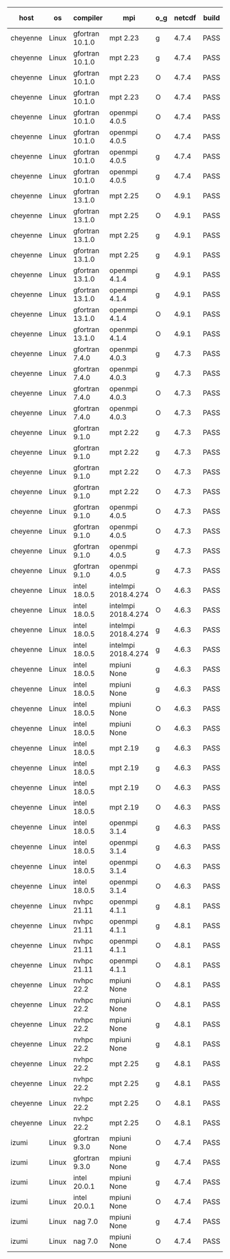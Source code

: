 

| host     | os       | compiler                              | mpi                      | o_g        | netcdf        | build       | u_pass          | u_fail          | s_pass            | s_fail            | e_pass             | e_fail             | nuopc_pass       | nuopc_fail       | artifacts link          |
|----------|----------|---------------------------------------|--------------------------|------------|---------------|-------------|-----------------|-----------------|-------------------|-------------------|--------------------|--------------------|------------------|------------------|-------------------------|
| cheyenne | Linux | gfortran 10.1.0 | mpt 2.23  | g | 4.7.4  | PASS | 14059 | 0 | 49 | 0 | 81 | 0 | 53 | 0 | <a href="https://github.com/esmf-org/esmf-test-artifacts/tree/078ea3365f32d0bff5f94b610cb57338e822f469/fix_abort_trace/gfortran/10.1.0/g/mpt/2.23" target="_blank">078ea33</a> | 
| cheyenne | Linux | gfortran 10.1.0 | mpt 2.23  | g | 4.7.4  | PASS | 14059 | 0 | 49 | 0 | 81 | 0 | 53 | 0 | <a href="https://github.com/esmf-org/esmf-test-artifacts/tree/3bb2e95263c52613ed474dbaa6953187139021a4/fix_abort_trace/gfortran/10.1.0/g/mpt/2.23" target="_blank">3bb2e95</a> | 
| cheyenne | Linux | gfortran 10.1.0 | mpt 2.23  | O | 4.7.4  | PASS | 14059 | 0 | 49 | 0 | 81 | 0 | 53 | 0 | <a href="https://github.com/esmf-org/esmf-test-artifacts/tree/ec094d23ed4594fc9009cfafc4be5d1898ec2487/fix_abort_trace/gfortran/10.1.0/O/mpt/2.23" target="_blank">ec094d2</a> | 
| cheyenne | Linux | gfortran 10.1.0 | mpt 2.23  | O | 4.7.4  | PASS | 14059 | 0 | 49 | 0 | 81 | 0 | 53 | 0 | <a href="https://github.com/esmf-org/esmf-test-artifacts/tree/85ea03ed74193ff9fe23c409a2f53d40ca589c71/fix_abort_trace/gfortran/10.1.0/O/mpt/2.23" target="_blank">85ea03e</a> | 
| cheyenne | Linux | gfortran 10.1.0 | openmpi 4.0.5  | O | 4.7.4  | PASS | 14059 | 0 | 49 | 0 | 81 | 0 | 53 | 0 | <a href="https://github.com/esmf-org/esmf-test-artifacts/tree/91ada7dd15da3daf016dd630b825bfbd420f9578/fix_abort_trace/gfortran/10.1.0/O/openmpi/4.0.5" target="_blank">91ada7d</a> | 
| cheyenne | Linux | gfortran 10.1.0 | openmpi 4.0.5  | O | 4.7.4  | PASS | 14059 | 0 | 49 | 0 | 81 | 0 | 53 | 0 | <a href="https://github.com/esmf-org/esmf-test-artifacts/tree/d411c2686d23248832d423445269781e8ded6a50/fix_abort_trace/gfortran/10.1.0/O/openmpi/4.0.5" target="_blank">d411c26</a> | 
| cheyenne | Linux | gfortran 10.1.0 | openmpi 4.0.5  | g | 4.7.4  | PASS | 14059 | 0 | 49 | 0 | 81 | 0 | 52 | 1 | <a href="https://github.com/esmf-org/esmf-test-artifacts/tree/7467ed1586d28ff4f0b18395055f1457e4806da6/fix_abort_trace/gfortran/10.1.0/g/openmpi/4.0.5" target="_blank">7467ed1</a> | 
| cheyenne | Linux | gfortran 10.1.0 | openmpi 4.0.5  | g | 4.7.4  | PASS | 14059 | 0 | 49 | 0 | 81 | 0 | 53 | 0 | <a href="https://github.com/esmf-org/esmf-test-artifacts/tree/876a4587057781899fa6f99d42f6c975740686b2/fix_abort_trace/gfortran/10.1.0/g/openmpi/4.0.5" target="_blank">876a458</a> | 
| cheyenne | Linux | gfortran 13.1.0 | mpt 2.25  | O | 4.9.1  | PASS | 14059 | 0 | 49 | 0 | 81 | 0 | 53 | 0 | <a href="https://github.com/esmf-org/esmf-test-artifacts/tree/bbb185267a8a4bb3479ea9fe358d2b76277793dd/fix_abort_trace/gfortran/13.1.0/O/mpt/2.25" target="_blank">bbb1852</a> | 
| cheyenne | Linux | gfortran 13.1.0 | mpt 2.25  | O | 4.9.1  | PASS | 14059 | 0 | 49 | 0 | 81 | 0 | 53 | 0 | <a href="https://github.com/esmf-org/esmf-test-artifacts/tree/e8dd2d502c5d37ff73b00cd5ecf401f11998dc19/fix_abort_trace/gfortran/13.1.0/O/mpt/2.25" target="_blank">e8dd2d5</a> | 
| cheyenne | Linux | gfortran 13.1.0 | mpt 2.25  | g | 4.9.1  | PASS | 14059 | 0 | 49 | 0 | 81 | 0 | 53 | 0 | <a href="https://github.com/esmf-org/esmf-test-artifacts/tree/4d723998461a5b6021e731d3eb35a54694e6f274/fix_abort_trace/gfortran/13.1.0/g/mpt/2.25" target="_blank">4d72399</a> | 
| cheyenne | Linux | gfortran 13.1.0 | mpt 2.25  | g | 4.9.1  | PASS | 14059 | 0 | 49 | 0 | 81 | 0 | 53 | 0 | <a href="https://github.com/esmf-org/esmf-test-artifacts/tree/88d12db982210c034c49821701cbfffac7c853a5/fix_abort_trace/gfortran/13.1.0/g/mpt/2.25" target="_blank">88d12db</a> | 
| cheyenne | Linux | gfortran 13.1.0 | openmpi 4.1.4  | g | 4.9.1  | PASS | 14059 | 0 | 49 | 0 | 81 | 0 | 44 | 9 | <a href="https://github.com/esmf-org/esmf-test-artifacts/tree/05a964f61f85eb0e5f9dd53ccbd53e7f23eca376/fix_abort_trace/gfortran/13.1.0/g/openmpi/4.1.4" target="_blank">05a964f</a> | 
| cheyenne | Linux | gfortran 13.1.0 | openmpi 4.1.4  | g | 4.9.1  | PASS | 14059 | 0 | 49 | 0 | 81 | 0 | 44 | 9 | <a href="https://github.com/esmf-org/esmf-test-artifacts/tree/4f5cc94c436d07af17f0eb8e42bfb8cdcbb91123/fix_abort_trace/gfortran/13.1.0/g/openmpi/4.1.4" target="_blank">4f5cc94</a> | 
| cheyenne | Linux | gfortran 13.1.0 | openmpi 4.1.4  | O | 4.9.1  | PASS | 14059 | 0 | 49 | 0 | 81 | 0 | 44 | 9 | <a href="https://github.com/esmf-org/esmf-test-artifacts/tree/4cfe8462f6c5b4bae0f13586da6bb6e60df0bedf/fix_abort_trace/gfortran/13.1.0/O/openmpi/4.1.4" target="_blank">4cfe846</a> | 
| cheyenne | Linux | gfortran 13.1.0 | openmpi 4.1.4  | O | 4.9.1  | PASS | 14059 | 0 | 49 | 0 | 81 | 0 | 44 | 9 | <a href="https://github.com/esmf-org/esmf-test-artifacts/tree/d42773b9720ea1d6b2ccaedecfd909abffe82cb1/fix_abort_trace/gfortran/13.1.0/O/openmpi/4.1.4" target="_blank">d42773b</a> | 
| cheyenne | Linux | gfortran 7.4.0 | openmpi 4.0.3  | g | 4.7.3  | PASS | 14059 | 0 | 49 | 0 | 81 | 0 | 53 | 0 | <a href="https://github.com/esmf-org/esmf-test-artifacts/tree/30620bab5d107c634d3fe2d299d040308e60c024/fix_abort_trace/gfortran/7.4.0/g/openmpi/4.0.3" target="_blank">30620ba</a> | 
| cheyenne | Linux | gfortran 7.4.0 | openmpi 4.0.3  | g | 4.7.3  | PASS | 14059 | 0 | 49 | 0 | 81 | 0 | 53 | 0 | <a href="https://github.com/esmf-org/esmf-test-artifacts/tree/0f995d0b113d707da6d976eaed19170598ffbde8/fix_abort_trace/gfortran/7.4.0/g/openmpi/4.0.3" target="_blank">0f995d0</a> | 
| cheyenne | Linux | gfortran 7.4.0 | openmpi 4.0.3  | O | 4.7.3  | PASS | 14059 | 0 | 49 | 0 | 81 | 0 | 53 | 0 | <a href="https://github.com/esmf-org/esmf-test-artifacts/tree/b7dbaaf339c6102eb3a921b726ed6428a395b3f6/fix_abort_trace/gfortran/7.4.0/O/openmpi/4.0.3" target="_blank">b7dbaaf</a> | 
| cheyenne | Linux | gfortran 7.4.0 | openmpi 4.0.3  | O | 4.7.3  | PASS | 14059 | 0 | 49 | 0 | 81 | 0 | 53 | 0 | <a href="https://github.com/esmf-org/esmf-test-artifacts/tree/309618b1833bfd0dd85b1bb6f284fd72dcee79e2/fix_abort_trace/gfortran/7.4.0/O/openmpi/4.0.3" target="_blank">309618b</a> | 
| cheyenne | Linux | gfortran 9.1.0 | mpt 2.22  | g | 4.7.3  | PASS | 14059 | 0 | 49 | 0 | 81 | 0 | 53 | 0 | <a href="https://github.com/esmf-org/esmf-test-artifacts/tree/5b9cf31ce8cca6878a8cb6ef7ba6956338d31b1b/fix_abort_trace/gfortran/9.1.0/g/mpt/2.22" target="_blank">5b9cf31</a> | 
| cheyenne | Linux | gfortran 9.1.0 | mpt 2.22  | g | 4.7.3  | PASS | 14059 | 0 | 49 | 0 | 81 | 0 | 53 | 0 | <a href="https://github.com/esmf-org/esmf-test-artifacts/tree/6a5fd349f8efb6cff4246d1dacc895cc73e7e80d/fix_abort_trace/gfortran/9.1.0/g/mpt/2.22" target="_blank">6a5fd34</a> | 
| cheyenne | Linux | gfortran 9.1.0 | mpt 2.22  | O | 4.7.3  | PASS | 14059 | 0 | 49 | 0 | 81 | 0 | 53 | 0 | <a href="https://github.com/esmf-org/esmf-test-artifacts/tree/ab1b2ff65b70fe56b168458f7a12994b22b7488c/fix_abort_trace/gfortran/9.1.0/O/mpt/2.22" target="_blank">ab1b2ff</a> | 
| cheyenne | Linux | gfortran 9.1.0 | mpt 2.22  | O | 4.7.3  | PASS | 14059 | 0 | 49 | 0 | 81 | 0 | 53 | 0 | <a href="https://github.com/esmf-org/esmf-test-artifacts/tree/965030d6b51dd33cbe183cb8c0d669c700c12656/fix_abort_trace/gfortran/9.1.0/O/mpt/2.22" target="_blank">965030d</a> | 
| cheyenne | Linux | gfortran 9.1.0 | openmpi 4.0.5  | O | 4.7.3  | PASS | 14059 | 0 | 49 | 0 | 81 | 0 | 53 | 0 | <a href="https://github.com/esmf-org/esmf-test-artifacts/tree/c7763bfa007b1746f8b4a9716b91a1ba60822d61/fix_abort_trace/gfortran/9.1.0/O/openmpi/4.0.5" target="_blank">c7763bf</a> | 
| cheyenne | Linux | gfortran 9.1.0 | openmpi 4.0.5  | O | 4.7.3  | PASS | 14059 | 0 | 49 | 0 | 81 | 0 | 53 | 0 | <a href="https://github.com/esmf-org/esmf-test-artifacts/tree/05f0fec5da63217c2b25d4d642c8ba6bab2e7213/fix_abort_trace/gfortran/9.1.0/O/openmpi/4.0.5" target="_blank">05f0fec</a> | 
| cheyenne | Linux | gfortran 9.1.0 | openmpi 4.0.5  | g | 4.7.3  | PASS | 14059 | 0 | 49 | 0 | 81 | 0 | 53 | 0 | <a href="https://github.com/esmf-org/esmf-test-artifacts/tree/645a401573595e67d3df806fad5201344975b0f8/fix_abort_trace/gfortran/9.1.0/g/openmpi/4.0.5" target="_blank">645a401</a> | 
| cheyenne | Linux | gfortran 9.1.0 | openmpi 4.0.5  | g | 4.7.3  | PASS | 14059 | 0 | 49 | 0 | 81 | 0 | 53 | 0 | <a href="https://github.com/esmf-org/esmf-test-artifacts/tree/372f2f7e7324e9fd6151fd17290a00281f870ef8/fix_abort_trace/gfortran/9.1.0/g/openmpi/4.0.5" target="_blank">372f2f7</a> | 
| cheyenne | Linux | intel 18.0.5 | intelmpi 2018.4.274  | O | 4.6.3  | PASS | 14059 | 0 | 49 | 0 | 81 | 0 | 53 | 0 | <a href="https://github.com/esmf-org/esmf-test-artifacts/tree/f1ba783d7cc94d6600d5afb90e0d5449e10fd08a/fix_abort_trace/intel/18.0.5/O/intelmpi/2018.4.274" target="_blank">f1ba783</a> | 
| cheyenne | Linux | intel 18.0.5 | intelmpi 2018.4.274  | O | 4.6.3  | PASS | 14059 | 0 | 49 | 0 | 81 | 0 | 53 | 0 | <a href="https://github.com/esmf-org/esmf-test-artifacts/tree/a158da48f7a257758b768085f65078018f8998d1/fix_abort_trace/intel/18.0.5/O/intelmpi/2018.4.274" target="_blank">a158da4</a> | 
| cheyenne | Linux | intel 18.0.5 | intelmpi 2018.4.274  | g | 4.6.3  | PASS | 14059 | 0 | 49 | 0 | 81 | 0 | 53 | 0 | <a href="https://github.com/esmf-org/esmf-test-artifacts/tree/ad922c83f4f2f0449a8c57712d2f2c6d52e5ae05/fix_abort_trace/intel/18.0.5/g/intelmpi/2018.4.274" target="_blank">ad922c8</a> | 
| cheyenne | Linux | intel 18.0.5 | intelmpi 2018.4.274  | g | 4.6.3  | PASS | 14059 | 0 | 49 | 0 | 81 | 0 | 53 | 0 | <a href="https://github.com/esmf-org/esmf-test-artifacts/tree/81953be27b1400bd02dcf038357a5fc844b8f81e/fix_abort_trace/intel/18.0.5/g/intelmpi/2018.4.274" target="_blank">81953be</a> | 
| cheyenne | Linux | intel 18.0.5 | mpiuni None  | g | 4.6.3  | PASS | 12415 | 0 | 8 | 0 | 44 | 0 | None | None | <a href="https://github.com/esmf-org/esmf-test-artifacts/tree/97ad9ea86bdd2d3572f9dbcd1dd7a3a2c2cce9b1/fix_abort_trace/intel/18.0.5/g/mpiuni/None" target="_blank">97ad9ea</a> | 
| cheyenne | Linux | intel 18.0.5 | mpiuni None  | g | 4.6.3  | PASS | 12415 | 0 | 8 | 0 | 44 | 0 | None | None | <a href="https://github.com/esmf-org/esmf-test-artifacts/tree/f8aa5473f3259f0dd0832d82ab00a47f5b7db070/fix_abort_trace/intel/18.0.5/g/mpiuni/None" target="_blank">f8aa547</a> | 
| cheyenne | Linux | intel 18.0.5 | mpiuni None  | O | 4.6.3  | PASS | 12415 | 0 | 8 | 0 | 44 | 0 | None | None | <a href="https://github.com/esmf-org/esmf-test-artifacts/tree/e315a19b255f272de4a539785325156a9e8c669b/fix_abort_trace/intel/18.0.5/O/mpiuni/None" target="_blank">e315a19</a> | 
| cheyenne | Linux | intel 18.0.5 | mpiuni None  | O | 4.6.3  | PASS | 12415 | 0 | 8 | 0 | 44 | 0 | None | None | <a href="https://github.com/esmf-org/esmf-test-artifacts/tree/1c676b752e8924abf75603a66edf82c1cec4cc64/fix_abort_trace/intel/18.0.5/O/mpiuni/None" target="_blank">1c676b7</a> | 
| cheyenne | Linux | intel 18.0.5 | mpt 2.19  | g | 4.6.3  | PASS | 14059 | 0 | 49 | 0 | 81 | 0 | 53 | 0 | <a href="https://github.com/esmf-org/esmf-test-artifacts/tree/efa46ab8bde8ccf94e4619c1c50fecac997ed851/fix_abort_trace/intel/18.0.5/g/mpt/2.19" target="_blank">efa46ab</a> | 
| cheyenne | Linux | intel 18.0.5 | mpt 2.19  | g | 4.6.3  | PASS | 14059 | 0 | 49 | 0 | 81 | 0 | 53 | 0 | <a href="https://github.com/esmf-org/esmf-test-artifacts/tree/91f433e879cb985bbac9dcac58e45116b080b1c1/fix_abort_trace/intel/18.0.5/g/mpt/2.19" target="_blank">91f433e</a> | 
| cheyenne | Linux | intel 18.0.5 | mpt 2.19  | O | 4.6.3  | PASS | 14059 | 0 | 49 | 0 | 81 | 0 | 53 | 0 | <a href="https://github.com/esmf-org/esmf-test-artifacts/tree/ea390fd1c4958a504fec5df2f09ef1a8d9ee9030/fix_abort_trace/intel/18.0.5/O/mpt/2.19" target="_blank">ea390fd</a> | 
| cheyenne | Linux | intel 18.0.5 | mpt 2.19  | O | 4.6.3  | PASS | 14059 | 0 | 49 | 0 | 81 | 0 | 53 | 0 | <a href="https://github.com/esmf-org/esmf-test-artifacts/tree/3f449f3f6380b24a805a724507107378f76f6498/fix_abort_trace/intel/18.0.5/O/mpt/2.19" target="_blank">3f449f3</a> | 
| cheyenne | Linux | intel 18.0.5 | openmpi 3.1.4  | g | 4.6.3  | PASS | 14059 | 0 | 49 | 0 | 81 | 0 | 53 | 0 | <a href="https://github.com/esmf-org/esmf-test-artifacts/tree/5ddc51f34444da9d5cf19b91b58993a6df3e672b/fix_abort_trace/intel/18.0.5/g/openmpi/3.1.4" target="_blank">5ddc51f</a> | 
| cheyenne | Linux | intel 18.0.5 | openmpi 3.1.4  | g | 4.6.3  | PASS | 14059 | 0 | 49 | 0 | 81 | 0 | 53 | 0 | <a href="https://github.com/esmf-org/esmf-test-artifacts/tree/2977ac0d29490bed1215e1fbbd5699a1f7b1452d/fix_abort_trace/intel/18.0.5/g/openmpi/3.1.4" target="_blank">2977ac0</a> | 
| cheyenne | Linux | intel 18.0.5 | openmpi 3.1.4  | O | 4.6.3  | PASS | 14059 | 0 | 49 | 0 | 81 | 0 | 53 | 0 | <a href="https://github.com/esmf-org/esmf-test-artifacts/tree/c0d869262c73cb8df0d0c27004d8fd7388cdd5e2/fix_abort_trace/intel/18.0.5/O/openmpi/3.1.4" target="_blank">c0d8692</a> | 
| cheyenne | Linux | intel 18.0.5 | openmpi 3.1.4  | O | 4.6.3  | PASS | 14059 | 0 | 49 | 0 | 81 | 0 | 53 | 0 | <a href="https://github.com/esmf-org/esmf-test-artifacts/tree/cec0a3e5b073dc233ad769b613337e854a9bd9ab/fix_abort_trace/intel/18.0.5/O/openmpi/3.1.4" target="_blank">cec0a3e</a> | 
| cheyenne | Linux | nvhpc 21.11 | openmpi 4.1.1  | g | 4.8.1  | PASS | 14057 | 2 | 49 | 0 | 81 | 0 | 45 | 8 | <a href="https://github.com/esmf-org/esmf-test-artifacts/tree/e69c51f8fd8008faf65f5ce45199ac8c07b79d72/fix_abort_trace/nvhpc/21.11/g/openmpi/4.1.1" target="_blank">e69c51f</a> | 
| cheyenne | Linux | nvhpc 21.11 | openmpi 4.1.1  | g | 4.8.1  | PASS | None | None | None | None | None | None | None | None | <a href="https://github.com/esmf-org/esmf-test-artifacts/tree/ba975f6676cb963a20bceeb1836fa67c3427ff92/fix_abort_trace/nvhpc/21.11/g/openmpi/4.1.1" target="_blank">ba975f6</a> | 
| cheyenne | Linux | nvhpc 21.11 | openmpi 4.1.1  | O | 4.8.1  | PASS | 14055 | 4 | 49 | 0 | 81 | 0 | 45 | 8 | <a href="https://github.com/esmf-org/esmf-test-artifacts/tree/8426d3ada3b3469297c60952f948c6fc873563fa/fix_abort_trace/nvhpc/21.11/O/openmpi/4.1.1" target="_blank">8426d3a</a> | 
| cheyenne | Linux | nvhpc 21.11 | openmpi 4.1.1  | O | 4.8.1  | PASS | 14055 | 4 | 49 | 0 | 81 | 0 | 45 | 8 | <a href="https://github.com/esmf-org/esmf-test-artifacts/tree/06cbcd9377b6033f6a5ee3ef764a1e9348092988/fix_abort_trace/nvhpc/21.11/O/openmpi/4.1.1" target="_blank">06cbcd9</a> | 
| cheyenne | Linux | nvhpc 22.2 | mpiuni None  | O | 4.8.1  | PASS | 12413 | 2 | 8 | 0 | 44 | 0 | None | None | <a href="https://github.com/esmf-org/esmf-test-artifacts/tree/683411b2d8ea8ed24fd3b7baad5e6094749bf60d/fix_abort_trace/nvhpc/22.2/O/mpiuni/None" target="_blank">683411b</a> | 
| cheyenne | Linux | nvhpc 22.2 | mpiuni None  | O | 4.8.1  | PASS | 12413 | 2 | 8 | 0 | 44 | 0 | None | None | <a href="https://github.com/esmf-org/esmf-test-artifacts/tree/a4a61b4484de472c7986e14a16bbc90296569e3d/fix_abort_trace/nvhpc/22.2/O/mpiuni/None" target="_blank">a4a61b4</a> | 
| cheyenne | Linux | nvhpc 22.2 | mpiuni None  | g | 4.8.1  | PASS | 12415 | 0 | 8 | 0 | 44 | 0 | None | None | <a href="https://github.com/esmf-org/esmf-test-artifacts/tree/d2159d24151ce6903796a81f8e150046de00a5fa/fix_abort_trace/nvhpc/22.2/g/mpiuni/None" target="_blank">d2159d2</a> | 
| cheyenne | Linux | nvhpc 22.2 | mpiuni None  | g | 4.8.1  | PASS | 12415 | 0 | 8 | 0 | 44 | 0 | None | None | <a href="https://github.com/esmf-org/esmf-test-artifacts/tree/561fd0551930f6aed2ea52904f58e518429eaf07/fix_abort_trace/nvhpc/22.2/g/mpiuni/None" target="_blank">561fd05</a> | 
| cheyenne | Linux | nvhpc 22.2 | mpt 2.25  | g | 4.8.1  | PASS | 14059 | 0 | 49 | 0 | 81 | 0 | 45 | 8 | <a href="https://github.com/esmf-org/esmf-test-artifacts/tree/8cd522da8cccac0bf4f422af79eb18bbb9005013/fix_abort_trace/nvhpc/22.2/g/mpt/2.25" target="_blank">8cd522d</a> | 
| cheyenne | Linux | nvhpc 22.2 | mpt 2.25  | g | 4.8.1  | PASS | None | None | None | None | None | None | None | None | <a href="https://github.com/esmf-org/esmf-test-artifacts/tree/71fc7d4164e6507b5ba2b650501b02321aa52b8e/fix_abort_trace/nvhpc/22.2/g/mpt/2.25" target="_blank">71fc7d4</a> | 
| cheyenne | Linux | nvhpc 22.2 | mpt 2.25  | O | 4.8.1  | PASS | 14057 | 2 | 49 | 0 | 81 | 0 | 45 | 8 | <a href="https://github.com/esmf-org/esmf-test-artifacts/tree/bdd4e21db798ecf2c6a82b942eff0e42aac12b7e/fix_abort_trace/nvhpc/22.2/O/mpt/2.25" target="_blank">bdd4e21</a> | 
| cheyenne | Linux | nvhpc 22.2 | mpt 2.25  | O | 4.8.1  | PASS | 14057 | 2 | 49 | 0 | 81 | 0 | 45 | 8 | <a href="https://github.com/esmf-org/esmf-test-artifacts/tree/1d0cc62ff7cae7c7c80c497a27bbdc9117fc2bd3/fix_abort_trace/nvhpc/22.2/O/mpt/2.25" target="_blank">1d0cc62</a> | 
| izumi | Linux | gfortran 9.3.0 | mpiuni None  | O | 4.7.4  | PASS | 12415 | 0 | 8 | 0 | 44 | 0 | None | None | <a href="https://github.com/esmf-org/esmf-test-artifacts/tree/805d3f43e1edd20b866cc6fe98fe7c45d3745376/fix_abort_trace/gfortran/9.3.0/O/mpiuni/None" target="_blank">805d3f4</a> | 
| izumi | Linux | gfortran 9.3.0 | mpiuni None  | g | 4.7.4  | PASS | 12415 | 0 | 8 | 0 | 44 | 0 | None | None | <a href="https://github.com/esmf-org/esmf-test-artifacts/tree/807180666a945d71b6936b09cbf6e2837a3ca85e/fix_abort_trace/gfortran/9.3.0/g/mpiuni/None" target="_blank">8071806</a> | 
| izumi | Linux | intel 20.0.1 | mpiuni None  | g | 4.7.4  | PASS | 12415 | 0 | 8 | 0 | 44 | 0 | None | None | <a href="https://github.com/esmf-org/esmf-test-artifacts/tree/f508f74e49aeda065144d286178fbf6e245dcf78/fix_abort_trace/intel/20.0.1/g/mpiuni/None" target="_blank">f508f74</a> | 
| izumi | Linux | intel 20.0.1 | mpiuni None  | O | 4.7.4  | PASS | 12415 | 0 | 8 | 0 | 44 | 0 | None | None | <a href="https://github.com/esmf-org/esmf-test-artifacts/tree/938324a91e969a8e1323c7312a22e6a12753ef34/fix_abort_trace/intel/20.0.1/O/mpiuni/None" target="_blank">938324a</a> | 
| izumi | Linux | nag 7.0 | mpiuni None  | g | 4.7.4  | PASS | 12415 | 0 | 8 | 0 | 44 | 0 | None | None | <a href="https://github.com/esmf-org/esmf-test-artifacts/tree/a58e9f0edc0bfea7c950f540f143d733098b6089/fix_abort_trace/nag/7.0/g/mpiuni/None" target="_blank">a58e9f0</a> | 
| izumi | Linux | nag 7.0 | mpiuni None  | O | 4.7.4  | PASS | 12415 | 0 | 8 | 0 | 44 | 0 | None | None | <a href="https://github.com/esmf-org/esmf-test-artifacts/tree/5b3884cb58664d07ba32b21079e6792fd01d1a22/fix_abort_trace/nag/7.0/O/mpiuni/None" target="_blank">5b3884c</a> | 
